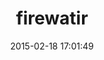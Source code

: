 ---
layout: post
title:  "firewatir"
repo:   "watir/watir"
date:   2015-02-18 17:01:49
gemurl: http://www.watir.com
---